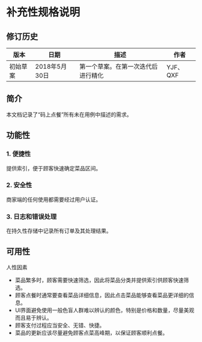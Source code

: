 # 补充性规格说明
## 修订历史
版本 | 日期 | 描述 | 作者
-|-|-|-
初始草案 | 2018年5月30日 | 第一个草案。在第一次迭代后进行精化 | YJF、QXF
## 简介
本文档记录了“码上点餐”所有未在用例中描述的需求。
## 功能性
### 1. 便捷性
提供索引，便于顾客快速确定菜品区间。
### 2. 安全性
商家端的任何使用都需要经过用户认证。
### 3. 日志和错误处理
在持久性存储中记录所有订单及其处理结果。
## 可用性
人性因素
 * 菜品繁多时，顾客需要快速筛选，因此将菜品分类并提供索引供顾客快速筛选。
 * 顾客点餐时通常要查看菜品详细信息，因此点击菜品能够查看菜品更详细的信息。
 * UI界面避免使用一般色盲人群难以辨认的颜色，特别是价格和数量，尽量美观而且易于辨认。
 * 顾客支付过程应当安全、无错、快捷。
 * 菜品的更新应该尽量避免顾客点菜高峰期，以保证顾客顺利点餐。
